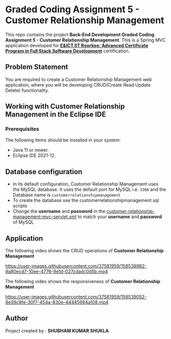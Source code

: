 # Graded Coding Assignment 5 - Customer Relationship Management

This repo contains the project **Back-End Development Graded Coding Assignment 5 - Customer Relationship Management**. This is a  Spring MVC application developed for [**E&ICT IIT Roorkee: Advanced Certificate Program in Full Stack Software Development**](https://www.greatlearning.in/advanced-certification-full-stack-software-development-iit-roorkee) certification.


## Problem Statement
You are required to create a Customer Relationship Management web application, where you will be developing CRUD(Create Read Update Delete) functionality.


## Working with Customer Relationship Management in the Eclipse IDE

### Prerequisites
The following items should be installed in your system:
* Java 11 or newer.
* Eclipse IDE 2021-12.

## Database configuration

- In its default configuration, Customer Relationship Management uses the MySQL database. It uses the default port for MySQL i.e. `3306` and the Database name is `customerrelationshipmanagement`
- To create the database use the customerrelationshipmanagement.sql scripts
- Change the **username** and **password** in the [customer-relationship-management-mvc-servlet.xml](https://github.com/shubhamshukla7794/ShubhamKShukla_ORMandSpringMVCAssignmentSolution/blob/main/CustomerRelationshipManagement/src/main/webapp/WEB-INF/customer-relationship-management-mvc-servlet.xml "customer-relationship-management-mvc-servlet.xml") to match your **username** and **password** of MySQL


## Application
The following video shows the CRUD operations of **Customer Relationship Management**

https://user-images.githubusercontent.com/37581959/158538982-9a80ecd7-10ee-4776-9e1d-027cdadc0d5b.mp4



The following video shows the responsiveness of **Customer Relationship Management**


https://user-images.githubusercontent.com/37581959/158539052-8e39c8fe-30f7-454a-830e-44485984a108.mp4



##  Author
Project created by :
**SHUBHAM KUMAR SHUKLA**
